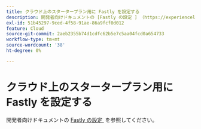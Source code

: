 ```yaml
---
title: クラウド上のスタータープラン用に Fastly を設定する
description: 開発者向けドキュメントの [Fastly の設定 ] （https://experienceleague.adobe.com/ja/docs/commerce-cloud-service/user-guide/cdn/setup-fastly/fastly-configuration）を参照してください。
exl-id: 51b45297-9ced-4f58-91ae-86a9fcf0d012
feature: Cloud
source-git-commit: 2aeb2355b74d1cdfc62b5e7c5aa04fcd0a654733
workflow-type: tm+mt
source-wordcount: '38'
ht-degree: 0%

---
```


# クラウド上のスタータープラン用に Fastly を設定する

開発者向けドキュメントの [Fastly の設定 &#x200B;](https://experienceleague.adobe.com/ja/docs/commerce-cloud-service/user-guide/cdn/setup-fastly/fastly-configuration) を参照してください。
